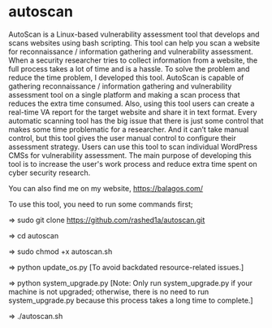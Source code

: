 # autoscan
AutoScan is a Linux-based vulnerability assessment tool that develops and scans websites using bash scripting. This tool can help you scan a website for reconnaissance / information gathering and vulnerability assessment. When a security researcher tries to collect information from a website, the full process takes a lot of time and is a hassle. To solve the problem and reduce the time problem, I developed this tool. AutoScan is capable of gathering reconnaissance / information gathering and vulnerability assessment tool on a single platform and making a scan process that reduces the extra time consumed. Also, using this tool users can create a real-time VA report for the target website and share it in text format. Every automatic scanning tool has the big issue that there is just some control that makes some time problematic for a researcher. And it can’t take manual control, but this tool gives the user manual control to configure their assessment strategy. Users can use this tool to scan individual WordPress CMSs for vulnerability assessment. The main purpose of developing this tool is to increase the user's work process and reduce extra time spent on cyber security research.

You can also find me on my website, https://balagos.com/

To use this tool, you need to run some commands first;

=> sudo git clone https://github.com/rashed1a/autoscan.git

=> cd autoscan

=> sudo chmod +x autoscan.sh

=> python update_os.py  [To avoid backdated resource-related issues.]

=> python system_upgrade.py   [Note: Only run system_upgrade.py if your machine is not upgraded; otherwise, there is no need to run system_upgrade.py because this process takes a long time to complete.]

=> ./autoscan.sh
